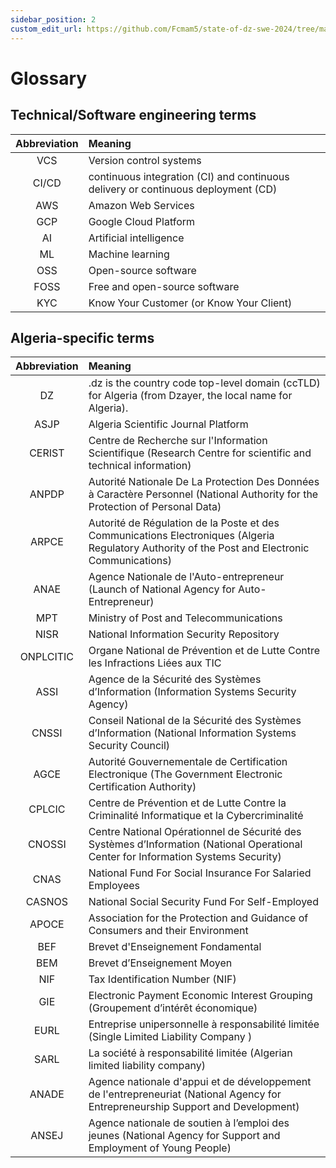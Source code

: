```yaml
---
sidebar_position: 2
custom_edit_url: https://github.com/Fcmam5/state-of-dz-swe-2024/tree/master/website/docs/appendix/glossary.md
---
```


# Glossary


## Technical/Software engineering terms

| Abbreviation | Meaning                                                                           |
| :----------: | :-------------------------------------------------------------------------------- |
|     VCS      | Version control systems                                                           |
|    CI/CD     | continuous integration (CI) and continuous delivery or continuous deployment (CD) |
|     AWS      | Amazon Web Services                                                               |
|     GCP      | Google Cloud Platform                                                             |
|      AI      | Artificial intelligence                                                           |
|      ML      | Machine learning                                                                  |
|     OSS      | Open-source software                                                              |
|     FOSS     | Free and open-source software                                                     |
|     KYC      | Know Your Customer (or Know Your Client)                                          |

## Algeria-specific terms
| Abbreviation | Meaning                                                                                                                                           |
| :----------: | :------------------------------------------------------------------------------------------------------------------------------------------------ |
|      DZ      | .dz is the country code top-level domain (ccTLD) for Algeria (from Dzayer, the local name for Algeria).                                           |
|     ASJP     | Algeria Scientific Journal Platform                                                                                                               |
|    CERIST    | Centre de Recherche sur l'Information Scientifique (Research Centre for scientific and technical information)                                     |
|    ANPDP     | Autorité Nationale De La Protection Des Données à Caractère Personnel (National Authority for the Protection of Personal Data)                    |
|    ARPCE     | Autorité de Régulation de la Poste et des Communications Electroniques   (Algeria Regulatory Authority of the Post and Electronic Communications) |
|     ANAE     | Agence Nationale de l'Auto-entrepreneur (Launch of National Agency for Auto-Entrepreneur)                                                         |
|     MPT      | Ministry of Post and Telecommunications                                                                                                           |
|     NISR     | National Information Security Repository                                                                                                          |
|  ONPLCITIC   | Organe National de Prévention et de Lutte Contre les Infractions Liées aux TIC                                                                    |
|     ASSI     | Agence de la Sécurité des Systèmes d’Information (Information Systems Security Agency)                                                            |
|    CNSSI     | Conseil National de la Sécurité des Systèmes d’Information (National Information Systems Security Council)                                        |
|     AGCE     | Autorité Gouvernementale de Certification Electronique (The Government Electronic Certification Authority)                                        |
|    CPLCIC    | Centre de Prévention et de Lutte Contre la Criminalité Informatique et la Cybercriminalité                                                        |
|    CNOSSI    | Centre National Opérationnel de Sécurité des Systèmes d’Information (National Operational Center for Information Systems Security)                |
|     CNAS     | National Fund For Social Insurance For Salaried Employees                                                                                         |
|    CASNOS    | National Social Security Fund For Self-Employed                                                                                                   |
|    APOCE     | Association for the Protection and Guidance of Consumers and their Environment                                                                    |
|     BEF      | Brevet d'Enseignement Fondamental                                                                                                                 |
|     BEM      | Brevet d’Enseignement Moyen                                                                                                                       |
|     NIF      | Tax Identification Number (NIF)                                                                                                                   |
|     GIE      | Electronic Payment Economic Interest Grouping (Groupement d’intérêt économique)                                                                   |
|     EURL     | Entreprise unipersonnelle à responsabilité limitée  (Single Limited Liability Company )                                                           |
|     SARL     | La société à responsabilité limitée (Algerian limited liability company)                                                                          |
|    ANADE     | Agence nationale d'appui et de développement de l'entrepreneuriat (National Agency for Entrepreneurship Support and Development)                 |
|    ANSEJ     | Agence nationale de soutien à l’emploi des jeunes (National Agency for Support and Employment of Young People)                                   |